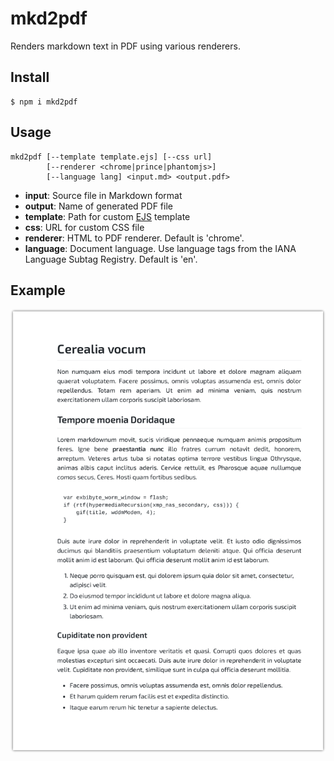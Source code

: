 # mkd2pdf
Renders markdown text in PDF using various renderers.

## Install
```
$ npm i mkd2pdf
```

## Usage
```
mkd2pdf [--template template.ejs] [--css url]
        [--renderer <chrome|prince|phantomjs>]
        [--language lang] <input.md> <output.pdf>
```
 - **input**: Source file in Markdown format
 - **output**: Name of generated PDF file
 - **template**: Path for custom [EJS](http://ejs.co) template
 - **css**: URL for custom CSS file
 - **renderer**: HTML to PDF renderer. Default is 'chrome'.
 - **language**: Document language. Use language tags from the
                 IANA Language Subtag Registry. Default is 'en'.

## Example
![lorem ipsum](https://raw.githubusercontent.com/ivoronin/mkd2pdf/master/example/example.png)
